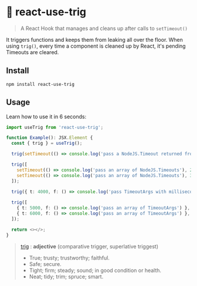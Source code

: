  # 🧹 react-use-trig

> A React Hook that manages and cleans up after calls to `setTimeout()`

It triggers functions and keeps them from leaking all over the floor.
When using `trig()`, every time a component is cleaned up by React, it's pending Timeouts are cleared.

## Install
`npm install react-use-trig`

## Usage

Learn how to use it in 6 seconds:
```ts
import useTrig from 'react-use-trig';

function Example(): JSX.Element {
  const { trig } = useTrig();

  trig(setTimeout(() => console.log('pass a NodeJS.Timeout returned from setTimeout()'), 1000));

  trig([
    setTimeout(() => console.log('pass an array of NodeJS.Timeouts'), 2000),
    setTimeout(() => console.log('pass an array of NodeJS.Timeouts'), 3000),
  ]);

  trig({ t: 4000, f: () => console.log('pass TimeoutArgs with milliseconds t and function f') });
  
  trig([
    { t: 5000, f: () => console.log('pass an array of TimeoutArgs') },
    { t: 6000, f: () => console.log('pass an array of TimeoutArgs') },
  ]);

  return <></>;
}
```

> [trig](https://en.wiktionary.org/wiki/trig) : __adjective__ (comparative trigger, superlative triggest)
> -  True; trusty; trustworthy; faithful.
> - Safe; secure.
> - Tight; firm; steady; sound; in good condition or health.
> - Neat; tidy; trim; spruce; smart.
